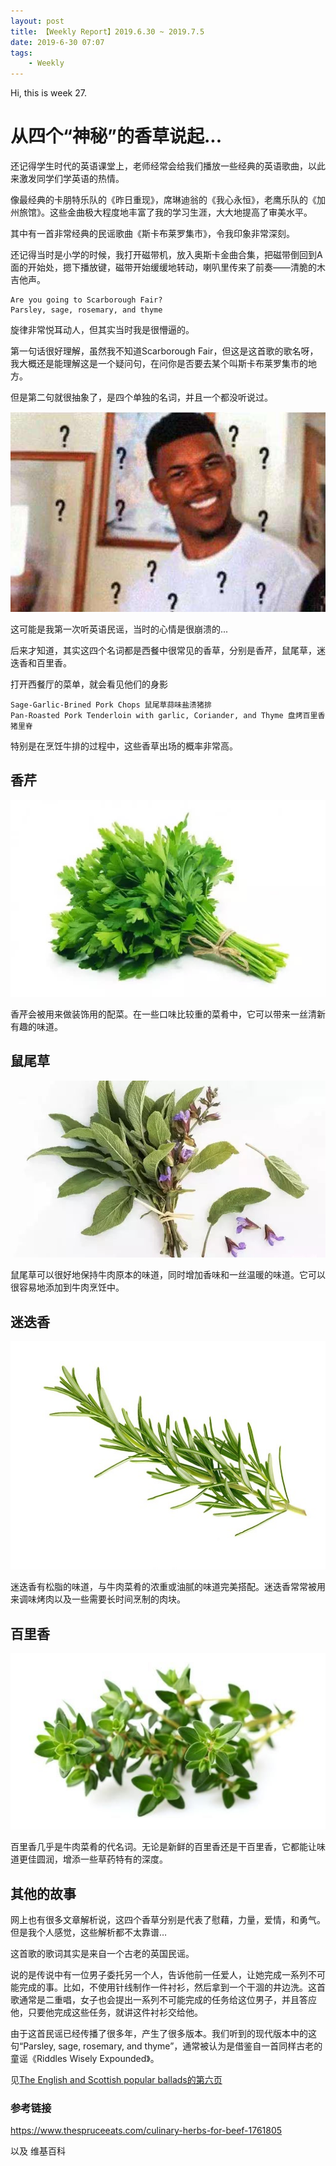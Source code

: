 ```yaml
---
layout: post
title: 【Weekly Report】2019.6.30 ~ 2019.7.5
date: 2019-6-30 07:07
tags:
    - Weekly
---
```


Hi, this is week 27.

# 从四个“神秘”的香草说起... 

还记得学生时代的英语课堂上，老师经常会给我们播放一些经典的英语歌曲，以此来激发同学们学英语的热情。

像最经典的卡朋特乐队的《昨日重现》，席琳迪翁的《我心永恒》，老鹰乐队的《加州旅馆》。这些金曲极大程度地丰富了我的学习生涯，大大地提高了审美水平。

其中有一首非常经典的民谣歌曲《斯卡布莱罗集市》，令我印象非常深刻。

还记得当时是小学的时候，我打开磁带机，放入奥斯卡金曲合集，把磁带倒回到A面的开始处，摁下播放键，磁带开始缓缓地转动，喇叭里传来了前奏——清脆的木吉他声。

```
Are you going to Scarborough Fair?
Parsley, sage, rosemary, and thyme
```

旋律非常悦耳动人，但其实当时我是很懵逼的。

第一句话很好理解，虽然我不知道Scarborough Fair，但这是这首歌的歌名呀，我大概还是能理解这是一个疑问句，在问你是否要去某个叫斯卡布莱罗集市的地方。

但是第二句就很抽象了，是四个单独的名词，并且一个都没听说过。

![nicky](https://raw.githubusercontent.com/plusplus7/solutions/master/weekly/2019/miscs/week27/NickYoung.jpg)

这可能是我第一次听英语民谣，当时的心情是很崩溃的...

后来才知道，其实这四个名词都是西餐中很常见的香草，分别是香芹，鼠尾草，迷迭香和百里香。

打开西餐厅的菜单，就会看见他们的身影

```
Sage-Garlic-Brined Pork Chops 鼠尾草蒜味盐渍猪排
Pan-Roasted Pork Tenderloin with garlic, Coriander, and Thyme 盘烤百里香猪里脊
```

特别是在烹饪牛排的过程中，这些香草出场的概率非常高。

## 香芹

![parsley](https://raw.githubusercontent.com/plusplus7/solutions/master/weekly/2019/miscs/week27/Parsley.jpg)

香芹会被用来做装饰用的配菜。在一些口味比较重的菜肴中，它可以带来一丝清新有趣的味道。

## 鼠尾草

![sage](https://raw.githubusercontent.com/plusplus7/solutions/master/weekly/2019/miscs/week27/Sage.jpg)

鼠尾草可以很好地保持牛肉原本的味道，同时增加香味和一丝温暖的味道。它可以很容易地添加到牛肉烹饪中。

## 迷迭香

![rosemary](https://raw.githubusercontent.com/plusplus7/solutions/master/weekly/2019/miscs/week27/Rosemary.jpg)

迷迭香有松脂的味道，与牛肉菜肴的浓重或油腻的味道完美搭配。迷迭香常常被用来调味烤肉以及一些需要长时间烹制的肉块。

## 百里香

![thyme](https://raw.githubusercontent.com/plusplus7/solutions/master/weekly/2019/miscs/week27/Thyme.jpg)

百里香几乎是牛肉菜肴的代名词。无论是新鲜的百里香还是干百里香，它都能让味道更佳圆润，增添一些草药特有的深度。

## 其他的故事

网上也有很多文章解析说，这四个香草分别是代表了慰藉，力量，爱情，和勇气。但是我个人感觉，这些解析都不太靠谱…

这首歌的歌词其实是来自一个古老的英国民谣。

说的是传说中有一位男子委托另一个人，告诉他前一任爱人，让她完成一系列不可能完成的事。比如，不使用针线制作一件衬衫，然后拿到一个干涸的井边洗。这首歌通常是二重唱，女子也会提出一系列不可能完成的任务给这位男子，并且答应他，只要他完成这些任务，就讲这件衬衫交给他。

由于这首民谣已经传播了很多年，产生了很多版本。我们听到的现代版本中的这句“Parsley, sage, rosemary, and thyme”，通常被认为是借鉴自一首同样古老的童谣《Riddles Wisely Expounded》。

见[The English and Scottish popular ballads的第六页](https://archive.org/details/englishandscotti01chiluoft/page/6)


### 参考链接

https://www.thespruceeats.com/culinary-herbs-for-beef-1761805

以及 维基百科

